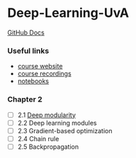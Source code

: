 # Deep-Learning-UvA
[GitHub Docs](https://docs.github.com/cn/github/writing-on-github/getting-started-with-writing-and-formatting-on-github/basic-writing-and-formatting-syntax#links)
### Useful links
- [course website](https://uvadlc.github.io/)
- [course recordings](https://www.youtube.com/watch?v=PQTSg7OQ8fI&list=PLdlPlO1QhMiDlES3Vck6oQwO3TMYbdZDk)
- [notebooks](https://uvadlc-notebooks.readthedocs.io/en/latest/tutorial_notebooks/tutorial1/Lisa_Cluster.html)
### Chapter 2
- [ ] 2.1 [Deep modularity](https://www.youtube.com/watch?v=PQTSg7OQ8fI&list=PLdlPlO1QhMiDlES3Vck6oQwO3TMYbdZDk)
- [ ] 2.2 Deep learning modules
- [ ] 2.3 Gradient-based optimization
- [ ] 2.4 Chain rule
- [ ] 2.5 Backpropagation
